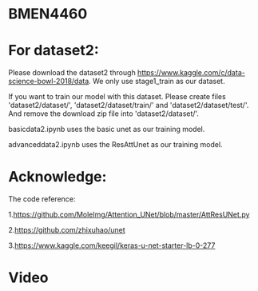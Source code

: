# BMEN4460

# For dataset2:
Please download the dataset2 through https://www.kaggle.com/c/data-science-bowl-2018/data. We only use stage1_train as our dataset. 

If you want to train our model with this dataset. Please create files  'dataset2/dataset/', 'dataset2/dataset/train/' and 
'dataset2/dataset/test/'. And remove the download zip file into 'dataset2/dataset/'.  

basicdata2.ipynb uses the basic unet as our training model. 

advanceddata2.ipynb uses the ResAttUnet as our training model.

# Acknowledge:
The code reference:

1.https://github.com/MoleImg/Attention_UNet/blob/master/AttResUNet.py

2.https://github.com/zhixuhao/unet

3.https://www.kaggle.com/keegil/keras-u-net-starter-lb-0-277

# Video

